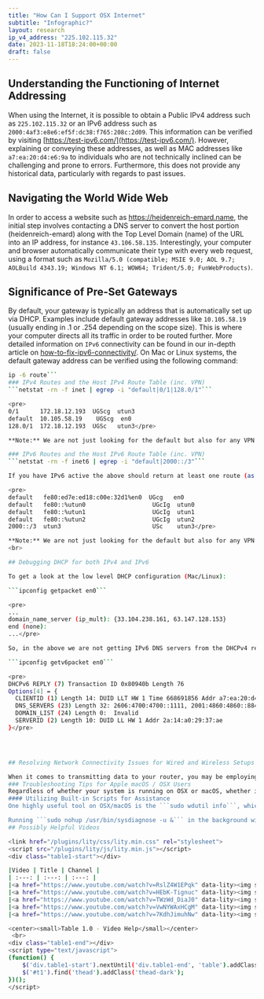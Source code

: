 ```yaml
---
title: "How Can I Support OSX Internet"
subtitle: "Infographic?"
layout: research
ip_v4_address: "225.102.115.32"
date: 2023-11-18T18:24:00+00:00
draft: false
---
```


## Understanding the Functioning of Internet Addressing

When using the Internet, it is possible to obtain a Public IPv4 address such as ```225.102.115.32``` or an IPv6 address such as  ```2000:4af3:e8e6:ef5f:dc38:f765:208c:2d09```. This information can be verified by visiting [https://test-ipv6.com/](https://test-ipv6.com/). However, explaining or conveying these addresses, as well as MAC addresses like ```a7:ea:20:d4:e6:9a``` to individuals who are not technically inclined can be challenging and prone to errors. Furthermore, this does not provide any historical data, particularly with regards to past issues.
## Navigating the World Wide Web
In order to access a website such as https://heidenreich-emard.name, the initial step involves contacting a DNS server to convert the host portion (heidenreich-emard) along with the Top Level Domain (name) of the URL into an IP address, for instance ```43.106.58.135```. Interestingly, your computer and browser automatically communicate their type with every web request, using a format such as ```Mozilla/5.0 (compatible; MSIE 9.0; AOL 9.7; AOLBuild 4343.19; Windows NT 6.1; WOW64; Trident/5.0; FunWebProducts)```.
## Significance of Pre-Set Gateways
By default, your gateway is typically an address that is automatically set up via DHCP. Examples include default gateway addresses like ```10.105.58.19``` (usually ending in .1 or .254 depending on the scope size). This is where your computer directs all its traffic in order to be routed further. More detailed information on ```IPv6``` connectivity can be found in our in-depth article on [how-to-fix-ipv6-connectivity/](/blog/how-to-fix-ipv6-connectivity/). On Mac or Linux systems, the default gateway address can be verified using the following command:
```bash
ip -6 route```
### IPv4 Routes and the Host IPv4 Route Table (inc. VPN)
```netstat -rn -f inet | egrep -i "default|0/1|128.0/1"```

<pre>
0/1      172.18.12.193  UGScg  utun3
default  10.105.58.19    UGScg  en0
128.0/1  172.18.12.193  UGSc   utun3</pre>

**Note:** We are not just looking for the default but also for any VPN that overrides the public v4 address space.

### IPv6 Routes and the Host IPv6 Route Table (inc. VPN)
```netstat -rn -f inet6 | egrep -i "default|2000::/3"```

If you have IPv6 active the above should return at least one route (as per below) via a known interface such as "_en0_ " on a Mac. 

<pre>
default   fe80:ed7e:ed18:c00e:32d1%en0  UGcg   en0
default   fe80::%utun0                   UGcIg  utun0
default   fe80::%utun1                   UGcIg  utun1
default   fe80::%utun2                   UGcIg  utun2
2000::/3  utun3                          USc    utun3</pre>

**Note:** We are not just looking for the default but also for any VPN that overrides the public v6 address space.
<br>

## Debugging DHCP for both IPv4 and IPv6

To get a look at the low level DHCP configuration (Mac/Linux): 

```ipconfig getpacket en0```

<pre>
...
domain_name_server (ip_mult): {33.104.238.161, 63.147.128.153}
end (none):
...</pre>

So, in the above we are not getting IPv6 DNS servers from the DHCPv4 reply but...

```ipconfig getv6packet en0```

<pre>
DHCPv6 REPLY (7) Transaction ID 0x80940b Length 76
Options[4] = {
  CLIENTID (1) Length 14: DUID LLT HW 1 Time 668691856 Addr a7:ea:20:d4:e6:9a
  DNS_SERVERS (23) Length 32: 2606:4700:4700::1111, 2001:4860:4860::8844
  DOMAIN_LIST (24) Length 0:  Invalid
  SERVERID (2) Length 10: DUID LL HW 1 Addr 2a:14:a0:29:37:ae
}</pre>




## Resolving Network Connectivity Issues for Wired and Wireless Setups

When it comes to transmitting data to your router, you may be employing either a wired or wireless (Wi-Fi) medium at the physical and data layer.
### Troubleshooting Tips for Apple macOS / OSX Users
Regardless of whether your system is running on OSX or macOS, whether it's version ```10.15.3```, ```11.4.7```, or ```12.0.9```, there are various troubleshooting tools available. However, these manual actions and scripts do not provide a continuous set of correlated values over time. This is where automated remote troubleshooting becomes valuable, especially for teams that are embracing remote work and Work From Anywhere (WFA).
#### Utilizing Built-in Scripts for Assistance
One highly useful tool on OSX/macOS is the ```sudo wdutil info```, which provides a dump of the current wireless settings to the CLI and can also generate specific logs for troubleshooting purposes. Furthermore, the ```sysdiagnose``` tool can be used to generate a wide range of logs (although much of it is only point-in-time data regarding wireless, just like wdutil).

Running ```sudo nohup /usr/bin/sysdiagnose -u &``` in the background will write logs to ```/var/tmp/<blah>.tar.gz``` for you. If you prefer to run it *interactively* (although there isn't much interaction), you can run ```sudo /usr/bin/sysdiagnose``` and it will issue a privacy warning. When not run in the background, it should open Finder in the correct location, or you can navigate to ```/var/tmp``` or use Finder with Cmd+Shift+G to direct Finder to the path. Just keep in mind that the file sizes are typically around 300MB.
## Possibly Helpful Videos

<link href="/plugins/lity/css/lity.min.css" rel="stylesheet">
<script src="/plugins/lity/js/lity.min.js"></script>
<div class="table1-start"></div>

|Video | Title | Channel |
| :---: | :---: | :---: |
|<a href="https://www.youtube.com/watch?v=RslZ4W1EPqk" data-lity><img src="https://i.ytimg.com/vi/RslZ4W1EPqk/default.jpg" class="img-fluid"></a>|<a href="https://www.youtube.com/watch?v=RslZ4W1EPqk" data-lity>Spotlight on Spotlight - Hands-On Mac 7</a>|<a target="_blank" href="https://www.youtube.com/channel/UCg43DP8MdHVcl4rFK_delBg" >Hands-On Mac</a>|
|<a href="https://www.youtube.com/watch?v=HEbK-Tignuc" data-lity><img src="https://i.ytimg.com/vi/HEbK-Tignuc/default.jpg" class="img-fluid"></a>|<a href="https://www.youtube.com/watch?v=HEbK-Tignuc" data-lity>On the Road to Big Sur 2 - Compatibility</a>|<a target="_blank" href="https://www.youtube.com/channel/UCg43DP8MdHVcl4rFK_delBg" >Hands-On Mac</a>|
|<a href="https://www.youtube.com/watch?v=TWzWd_DiaJ0" data-lity><img src="https://i.ytimg.com/vi/TWzWd_DiaJ0/default.jpg" class="img-fluid"></a>|<a href="https://www.youtube.com/watch?v=TWzWd_DiaJ0" data-lity>Mac Activity Monitor - How to Troubleshoot Your Mac</a>|<a target="_blank" href="https://www.youtube.com/channel/UCg43DP8MdHVcl4rFK_delBg" >Hands-On Mac</a>|
|<a href="https://www.youtube.com/watch?v=VwNYWAxHCgM" data-lity><img src="https://i.ytimg.com/vi/VwNYWAxHCgM/default.jpg" class="img-fluid"></a>|<a href="https://www.youtube.com/watch?v=VwNYWAxHCgM" data-lity>Secret Mac Boot Commands - Mac Boot Key Combinations</a>|<a target="_blank" href="https://www.youtube.com/channel/UCg43DP8MdHVcl4rFK_delBg" >Hands-On Mac</a>|
|<a href="https://www.youtube.com/watch?v=7KdhJimuhNw" data-lity><img src="https://i.ytimg.com/vi/7KdhJimuhNw/default.jpg" class="img-fluid"></a>|<a href="https://www.youtube.com/watch?v=7KdhJimuhNw" data-lity>Securing macOS Big Sur</a>|<a target="_blank" href="https://www.youtube.com/channel/UCg43DP8MdHVcl4rFK_delBg" >Hands-On Mac</a>|

<center><small>Table 1.0 - Video Help</small></center>
 <br>
<div class="table1-end"></div>
<script type="text/javascript">
(function() {
    $('div.table1-start').nextUntil('div.table1-end', 'table').addClass('table thead-dark table-striped table-responsive rounded').attr('id', 't1');
    $('#t1').find('thead').addClass('thead-dark');
})();
</script>
